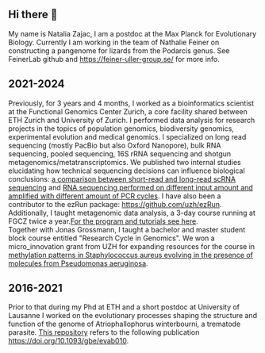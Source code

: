 ## Hi there 👋

My name is Natalia Zajac, I am a postdoc at the Max Planck for Evolutionary Biology. Currently I am working in the team of Nathalie Feiner on constructing a pangenome for lizards from the Podarcis genus. See FeinerLab github and https://feiner-uller-group.se/ for more info.    

## 2021-2024
Previously, for 3 years and 4 months, I worked as a bioinformatics scientist at the Functional Genomics Center Zurich, a core facility shared between ETH Zurich and University of Zurich. I performed data analysis for research projects in the topics of population genomics, biodiversity genomics, experimental evolution and medical genomics. I specialized on long read sequencing (mostly PacBio but also Oxford Nanopore), bulk RNA sequencing, pooled sequencing, 16S rRNA sequencing and shotgun metagenomics/metatranscriptomics. We published two internal studies elucidating how technical sequencing decisions can influence biological conclusions: [a comparison between short-read and long-read scRNA sequencing](https://github.com/zajacn/scRNAseq_Long_reads_vs_Short_reads) and [RNA sequencing performed on different input amount and amplified with different amount of PCR cycles](https://github.com/zajacn/PCR_Duplicates_RNA). I have also been a contributor to the ezRun package: https://github.com/uzh/ezRun.         
Additionally, I taught metagenomic data analysis, a 3-day course running at FGCZ twice a year.[For the program and tutorials see here](https://github.com/zajacn/metagenomics_course_FGCZ).         
Together with Jonas Grossmann, I taught a bachelor and master student block course entitled "Research Cycle in Genomics". We won a micro_innovation grant from UZH for expanding resources for the course in [methylation patterns in Staphylococcus aureus evolving in the presence of molecules from Pseudomonas aeruginosa](https://github.com/zajacn/Saureus_6850_methylation).     

## 2016-2021
Prior to that during my Phd at ETH and a short postdoc at University of Lausanne I worked on the evolutionary processes shaping the structure and function of the genome of Atriophallophorus winterbourni, a trematode parasite. [This repository](https://github.com/zajacn/comparative_genomics_trematodes) refers to the following publication https://doi.org/10.1093/gbe/evab010.            
